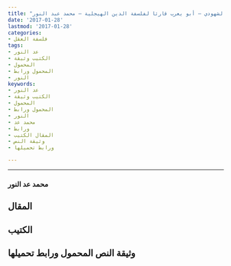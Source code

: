 ```yaml
---
title: "شذرات من فلسفة الإستخلاف – هيجل في قلب الوعي الشهودي – أبو يعرب قارئا لفلسفة الدين الهيجلية – محمد عبد النور"
date: '2017-01-28'
lastmod: '2017-01-28'
categories:
- فلسفة العقل
tags:
- عد النور
- الكتيب وثيقة
- المحمول
- المحمول ورابط
- النور
keywords:
- عد النور
- الكتيب وثيقة
- المحمول
- المحمول ورابط
- النور
- محمد عد
- ورابط
- المقال الكتيب
- وثيقة النص
- ورابط تحميلها

---
```

****

### محمد عد النور

## المقال

## الكتيب

## وثيقة النص المحمول ورابط تحميلها

###